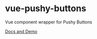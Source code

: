 # vue-pushy-buttons
Vue component wrapper for Pushy Buttons

[Docs and Demo](https://jofftiquez.github.io/vue-pushy-buttons/)
